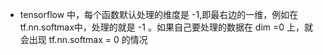 - tensorflow 中，每个函数默认处理的维度是 -1,即最右边的一维，例如在 tf.nn.softmax中，处理的就是 -1 。如果自己要处理的数据在 dim =0 上，就会出现 tf.nn.softmax = 0 的情况
